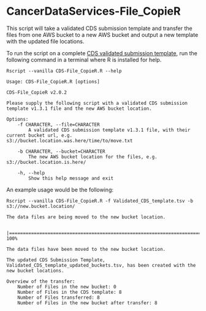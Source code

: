 # CancerDataServices-File_CopieR
This script will take a validated CDS submission template and transfer the files from one AWS bucket to a new AWS bucket and output a new template with the updated file locations.

To run the script on a complete [CDS validated submission template](https://github.com/CBIIT/cds-model/tree/main/metadata-manifest), run the following command in a terminal where R is installed for help.

```
Rscript --vanilla CDS-File_CopieR.R --help
```

```
Usage: CDS-File_CopieR.R [options]

CDS-File_CopieR v2.0.2

Please supply the following script with a validated CDS submission template v1.3.1 file and the new AWS bucket location.

Options:
	-f CHARACTER, --file=CHARACTER
		A validated CDS submission template v1.3.1 file, with their current bucket url, e.g. s3://bucket.location.was.here/time/to/move.txt

	-b CHARACTER, --bucket=CHARACTER
		The new AWS bucket location for the files, e.g. s3://bucket.location.is.here/

	-h, --help
		Show this help message and exit
```

An example usage would be the following:

```
Rscript --vanilla CDS-File_CopieR.R -f Validated_CDS_template.tsv -b s3://new.bucket.location/

The data files are being moved to the new bucket location.

  |======================================================================| 100%

The data files have been moved to the new bucket location.

The updated CDS Submission Template, Validated_CDS_template_updated_buckets.tsv, has been created with the new bucket locations.

Overview of the transfer:
	Number of Files in the new bucket: 0
	Number of Files in the CDS template: 8
	Number of Files transferred: 8
	Number of Files in the new bucket after transfer: 8
```
